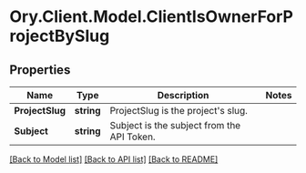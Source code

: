 # Ory.Client.Model.ClientIsOwnerForProjectBySlug

## Properties

Name | Type | Description | Notes
------------ | ------------- | ------------- | -------------
**ProjectSlug** | **string** | ProjectSlug is the project&#39;s slug. | 
**Subject** | **string** | Subject is the subject from the API Token. | 

[[Back to Model list]](../README.md#documentation-for-models) [[Back to API list]](../README.md#documentation-for-api-endpoints) [[Back to README]](../README.md)

